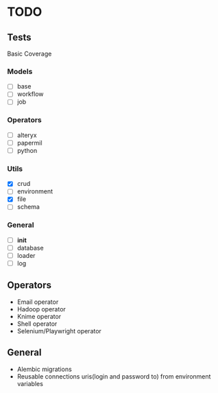 # TODO

## Tests

Basic Coverage

### Models

- [ ] base
- [ ] workflow
- [ ] job

### Operators

- [ ] alteryx
- [ ] papermil
- [ ] python

### Utils

- [x] crud
- [ ] environment
- [x] file
- [ ] schema

### General

- [ ] **init**
- [ ] database
- [ ] loader
- [ ] log

## Operators

- Email operator
- Hadoop operator
- Knime operator
- Shell operator
- Selenium/Playwright operator

## General

- Alembic migrations
- Reusable connections uris(login and password to) from environment variables
